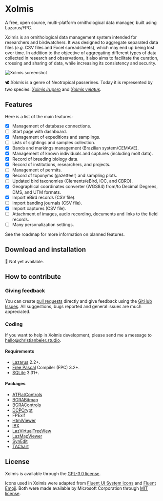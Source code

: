 # Xolmis

A free, open source, multi-platform ornithological data manager, built using Lazarus/FPC.

Xolmis is an ornithological data management system intended for researchers and birdwatchers. It was designed to aggregate separated data files (_e.g._ CSV files and Excel spreadsheets), which may end up being lost over time. In addition to the objective of aggregating different types of data collected in research and observations, it also aims to facilitate the curation, crossing and sharing of data, while increasing its consistency and security.

![Xolmis screenshot](https://github.com/cbeier-studio/xolmis/assets/109050697/00962310-a2ac-45b0-ba88-465d806f0cab)

:dove: _Xolmis_ is a genre of Neotropical passerines. Today it is represented by two species: [_Xolmis irupero_](https://www.wikiaves.com.br/wiki/noivinha) and [_Xolmis velatus_](https://www.wikiaves.com.br/wiki/noivinha-branca).

## Features

Here is a list of the main features:

- [x] Management of database connections.
- [ ] Start page with dashboard.
- [x] Management of expeditions and samplings.
- [ ] Lists of sightings and samples collection.
- [x] Bands and markings management (Brazilian system/CEMAVE).
- [x] Management of known individuals and captures (including molt data).
- [x] Record of breeding biology data.
- [x] Record of institutions, researchers, and projects.
- [ ] Management of permits.
- [x] Record of toponyms (gazetteer) and sampling plots.
- [ ] Updated bird taxonomies (Clements/eBird, IOC, and CBRO).
- [x] Geographical coordinates converter (WGS84) from/to Decimal Degrees, DMS, and UTM formats.
- [x] Import eBird records (CSV file).
- [ ] Import banding journals (CSV file).
- [x] Import captures (CSV file).
- [ ] Attachment of images, audio recording, documents and links to the field records.
- [ ] Many personalization settings.

See the roadmap for more information on planned features.

## Download and installation

🚧 Not yet available.

## How to contribute

### Giving feedback

You can create [pull requests](https://github.com/cbeier-studio/xolmis/pulls) directly and give feedback using the [GitHub Issues](https://github.com/cbeier-studio/xolmis/issues). All suggestions, bugs reported and general issues are much appreciated.

### Coding

If you want to help in Xolmis development, please send me a message to [hello@christianbeier.studio](mailto://hello@christianbeier.studio).

#### Requirements

- [Lazarus](https://www.lazarus-ide.org/) 2.2+.
- [Free Pascal](https://www.freepascal.org/) Compiler (FPC) 3.2+.
- [SQLite](https://sqlite.org/) 3.31+.

#### Packages

- [ATFlatControls](https://github.com/Alexey-T/ATFlatControls)
- [BGRABitmap](https://github.com/bgrabitmap/bgrabitmap)
- [BGRAControls](https://github.com/bgrabitmap/bgracontrols)
- [DCPCrypt](https://wiki.lazarus.freepascal.org/DCPcrypt)
- FPExif
- [HtmlViewer](https://github.com/BerndGabriel/HtmlViewer)
- [IBX](http://www.mwasoftware.co.uk/ibx)
- [LazVirtualTreeView](https://github.com/blikblum/VirtualTreeView-Lazarus)
- [LazMapViewer](https://wiki.lazarus.freepascal.org/LazMapViewer)
- [SynEdit](https://wiki.lazarus.freepascal.org/SynEdit)
- [TAChart](https://wiki.lazarus.freepascal.org/TAChart)

## License

Xolmis is available through the [GPL-3.0 license](https://github.com/cbeier-studio/xolmis/blob/main/LICENSE).

Icons used in Xolmis were adapted from [Fluent UI System Icons](https://github.com/microsoft/fluentui-system-icons) and [Fluent Emoji](https://github.com/microsoft/fluentui-emoji). Both were made available by Microsoft Corporation through [MIT license](https://github.com/microsoft/fluentui-system-icons/blob/main/LICENSE).
